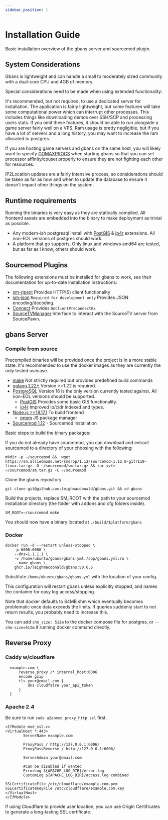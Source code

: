 ```yaml
---
sidebar_position: 1
---
```


# Installation Guide

Basic installation overview of the gbans server and sourcemod plugin.

## System Considerations

Gbans is lightweight and can handle a small to moderately sized community with a dual-core CPU and 4GB of memory.

Special considerations need to be made when using extended functionality:

It's recommended, but not required, to use a dedicated server for installation. The application is fairly lightweight, but some features
will take some computational power which can interrupt other processes. This includes things like downloading demos
over SSH/SCP and processing users stats. If you omit these features, it should be able to run alongside a game server fairly
well on a VPS. Ram usage is pretty negligible, but if you have a lot of servers and a long history, you may want to
increase the ram allocated to postgres.

If you are hosting game servers and gbans on the same host, you will likely want to specify [GOMAXPROCS](https://pkg.go.dev/runtime#hdr-Environment_Variables)
when starting gbans so that you can set processor affinity/cpuset properly to ensure they are not fighting each other for resources.

IP2Location updates are a fairly intensive process, so considerations should be taken as far as how and when to update the database
to ensure it doesn't impact other things on the system.

## Runtime requirements

Running the binaries is very easy as they are statically compiled. All frontend assets are embedded into the binary
to make deployment as trivial as possible.

- Any modern-ish postgresql install with [PostGIS](https://postgis.net/) & [ip4r](https://github.com/RhodiumToad/ip4r) extensions. All non-EOL versions of postgres should work.
- A platform that go supports. Only linux and windows amd64 are tested, but as far as I know, others should work.

## Sourcemod Plugins

The following extensions must be installed for gbans to work, see their documentation for up-to-date installation
instructions:

- [sm-ripext](https://github.com/ErikMinekus/sm-ripext) Provides HTTP(S) client functionality
- [sm-json](https://github.com/clugg/sm-json) `Required for development only` Provides JSON encoding/decoding.
- [Connect](https://github.com/asherkin/connect) Provides `OnClientPreConnectEx`
- [SourceTVManager](https://github.com/peace-maker/sourcetvmanager) Interface to interact with the SourceTV server from SourcePawn.

## gbans Server

### Compile from source

Precompiled binaries will be provided once the project is in a more stable state. It's recommended to use the docker
images as they are currently the only tested usecase.

- [make](https://www.gnu.org/software/make/) Not strictly required but provides predefined build commands
- [golang 1.22+](https://golang.org/) Version >=1.22 is required.
- [PostgreSQL](https://www.postgresql.org/) Version 16 is the only version currently tested against. All non-EOL versions should be supported.
    - [PostGIS](https://postgis.net/) Provides some basic GIS functionality.
    - [ip4r](https://github.com/RhodiumToad/ip4r) Improved ip/cidr indexed and types.
- [Node.js >=18.17.1](https://nodejs.org/en/) To build frontend
    - [pnpm](https://pnpm.io/) JS package manager
- [Sourcemod 1.12](https://www.sourcemod.net/) - Sourcemod installation

Basic steps to build the binary packages:

If you do not already have sourcemod, you can download and extract sourcemod to a directory of your choosing with the
following:

```shell
mkdir -p ~/sourcemod &&  wget https://sm.alliedmods.net/smdrop/1.12/sourcemod-1.12.0-git7110-linux.tar.gz -O ~/sourcemod/sm.tar.gz && tar xvfz ~/sourcemod/sm.tar.gz -C ~/sourcemod
```

Clone the gbans repository

```shell
git clone git@github.com:leighmacdonald/gbans.git && cd gbans
````
Build the projects, replace SM_ROOT with the path to your sourcemod installation directory (the folder with addons and
cfg folders inside).

```shell
SM_ROOT=~/sourcemod make 
````
You should now have a binary located at `./build/$platform/gbans`

### Docker

```shell
docker run -d --restart unless-stopped \
    -p 6006:6006 \
    --dns=1.1.1.1 \
    -v /home/ubuntu/gbans/gbans.yml:/app/gbans.yml:ro \
    --name gbans \
    ghcr.io/leighmacdonald/gbans:v0.6.6
```

Substitute `/home/ubuntu/gbans/gbans.yml` with the location of your config.

This configuration will restart gbans unless explicitly stopped, and names the container for easy log access/stopping.

Note that docker defaults to 64MB shm which eventually becomes problematic once data exceeds the limits. If queries
suddenly start to not return results, you probably need to increase this.

You can add `shm_size: 512m` to the docker compose file for postgres, or `--shm-size=512m` if running docker command
directly.

## Reverse Proxy

### Caddy w/cloudflare

```
  example.com {
      reverse_proxy /* internal_host:6006
      encode gzip
      tls your@email.com {
          dns cloudfalre your_api_token
      }
  }
```

### Apache 2.4

Be sure to run `sudo a2enmod proxy_http ssl` first.

```
<IfModule mod_ssl.c>
<VirtualHost *:443>
        ServerName example.com

        ProxyPass / http://127.0.0.1:6006/
        ProxyPassReverse / http://127.0.0.1:6006/

        ServerAdmin your@email.com

        #Can be disabled if wanted
        ErrorLog ${APACHE_LOG_DIR}/error.log
        CustomLog ${APACHE_LOG_DIR}/access.log combined
        
SSLCertificateFile /etc/cloudflare/example.com.pem
SSLCertificateKeyFile /etc/cloudflare/example.com.key
</VirtualHost>
</IfModule>
```

If using Cloudflare to provide user location, you can use Origin Certificates to generate a long-lasting SSL certificate.
